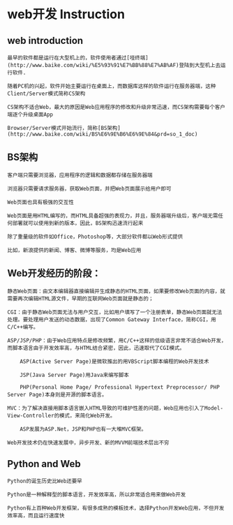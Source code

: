 # web开发 Instruction
## web introduction
	最早的软件都是运行在大型机上的，软件使用者通过[哑终端](http://www.baike.com/wiki/%E5%93%91%E7%BB%88%E7%AB%AF)登陆到大型机上去运行软件.
	
	随着PC机的兴起，软件开始主要运行在桌面上，而数据库这样的软件运行在服务器端，这种Client/Server模式简称CS架构
	
	CS架构不适合Web，最大的原因是Web应用程序的修改和升级非常迅速，而CS架构需要每个客户端逐个升级桌面App
	
	Browser/Server模式开始流行，简称[BS架构](http://www.baike.com/wiki/BS%E6%9E%B6%E6%9E%84&prd=so_1_doc)
	
## BS架构
	客户端只需要浏览器，应用程序的逻辑和数据都存储在服务器端
	
	浏览器只需要请求服务器，获取Web页面，并把Web页面展示给用户即可
	
	Web页面也具有极强的交互性
	
	Web页面是用HTML编写的，而HTML具备超强的表现力，并且，服务器端升级后，客户端无需任何部署就可以使用到新的版本，因此，BS架构迅速流行起来
	
	除了重量级的软件如Office，Photoshop等，大部分软件都以Web形式提供
	
	比如，新浪提供的新闻、博客、微博等服务，均是Web应用
	
## Web开发经历的阶段：

    静态Web页面：由文本编辑器直接编辑并生成静态的HTML页面，如果要修改Web页面的内容，就需要再次编辑HTML源文件，早期的互联网Web页面就是静态的；

    CGI：由于静态Web页面无法与用户交互，比如用户填写了一个注册表单，静态Web页面就无法处理。要处理用户发送的动态数据，出现了Common Gateway Interface，简称CGI，用C/C++编写。

    ASP/JSP/PHP：由于Web应用特点是修改频繁，用C/C++这样的低级语言非常不适合Web开发，而脚本语言由于开发效率高，与HTML结合紧密，因此，迅速取代了CGI模式。
	
		ASP(Active Server Page)是微软推出的用VBScript脚本编程的Web开发技术
		
		JSP(Java Server Page)用Java来编写脚本
		
		PHP(Personal Home Page/ Professional Hypertext Preprocessor/ PHP Server Page)本身则是开源的脚本语言。

    MVC：为了解决直接用脚本语言嵌入HTML导致的可维护性差的问题，Web应用也引入了Model-View-Controller的模式，来简化Web开发。
		
		ASP发展为ASP.Net，JSP和PHP也有一大堆MVC框架。
		
	Web开发技术仍在快速发展中，异步开发、新的MVVM前端技术层出不穷
	
## Python and Web
	Python的诞生历史比Web还要早
	
	Python是一种解释型的脚本语言，开发效率高，所以非常适合用来做Web开发

	Python有上百种Web开发框架，有很多成熟的模板技术，选择Python开发Web应用，不但开发效率高，而且运行速度快